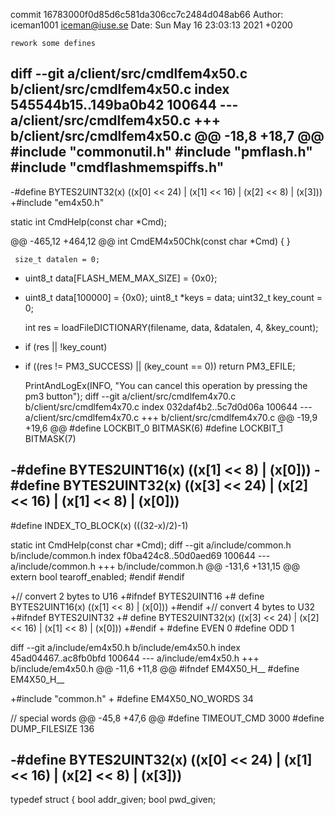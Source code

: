 commit 16783000f0d85d6c581da306cc7c2484d048ab66
Author: iceman1001 <iceman@iuse.se>
Date:   Sun May 16 23:03:13 2021 +0200

    rework some defines

diff --git a/client/src/cmdlfem4x50.c b/client/src/cmdlfem4x50.c
index 545544b15..149ba0b42 100644
--- a/client/src/cmdlfem4x50.c
+++ b/client/src/cmdlfem4x50.c
@@ -18,8 +18,7 @@
 #include "commonutil.h"
 #include "pmflash.h"
 #include "cmdflashmemspiffs.h"
-
-#define BYTES2UINT32(x) ((x[0] << 24) | (x[1] << 16) | (x[2] << 8) | (x[3]))
+#include "em4x50.h"
 
 static int CmdHelp(const char *Cmd);
 
@@ -465,12 +464,12 @@ int CmdEM4x50Chk(const char *Cmd) {
     }
 
     size_t datalen = 0;
-    uint8_t data[FLASH_MEM_MAX_SIZE] = {0x0};
+    uint8_t data[100000] = {0x0};
     uint8_t *keys = data;
     uint32_t key_count = 0;
 
     int res = loadFileDICTIONARY(filename, data, &datalen, 4, &key_count);
-    if (res || !key_count)
+    if ((res != PM3_SUCCESS) || (key_count == 0))
         return PM3_EFILE;
 
     PrintAndLogEx(INFO, "You can cancel this operation by pressing the pm3 button");
diff --git a/client/src/cmdlfem4x70.c b/client/src/cmdlfem4x70.c
index 032daf4b2..5c7d0d06a 100644
--- a/client/src/cmdlfem4x70.c
+++ b/client/src/cmdlfem4x70.c
@@ -19,9 +19,6 @@
 #define LOCKBIT_0 BITMASK(6)
 #define LOCKBIT_1 BITMASK(7)
 
-#define BYTES2UINT16(x) ((x[1] << 8) | (x[0]))
-#define BYTES2UINT32(x) ((x[3] << 24) | (x[2] << 16) | (x[1] << 8) | (x[0]))
-
 #define INDEX_TO_BLOCK(x) (((32-x)/2)-1)
 
 static int CmdHelp(const char *Cmd);
diff --git a/include/common.h b/include/common.h
index f0ba424c8..50d0aed69 100644
--- a/include/common.h
+++ b/include/common.h
@@ -131,6 +131,15 @@ extern bool tearoff_enabled;
 #endif
 #endif
 
+// convert 2 bytes to U16
+#ifndef BYTES2UINT16
+# define BYTES2UINT16(x) ((x[1] << 8) | (x[0]))
+#endif
+// convert 4 bytes to U32
+#ifndef BYTES2UINT32
+# define BYTES2UINT32(x) ((x[3] << 24) | (x[2] << 16) | (x[1] << 8) | (x[0]))
+#endif
+
 #define EVEN                        0
 #define ODD                         1
 
diff --git a/include/em4x50.h b/include/em4x50.h
index 45ad04467..ac8fb0bfd 100644
--- a/include/em4x50.h
+++ b/include/em4x50.h
@@ -11,6 +11,8 @@
 #ifndef EM4X50_H__
 #define EM4X50_H__
 
+#include "common.h"
+
 #define EM4X50_NO_WORDS             34
 
 // special words
@@ -45,8 +47,6 @@
 #define TIMEOUT_CMD                 3000
 #define DUMP_FILESIZE               136
 
-#define BYTES2UINT32(x) ((x[0] << 24) | (x[1] << 16) | (x[2] << 8) | (x[3]))
-
 typedef struct {
     bool addr_given;
     bool pwd_given;

